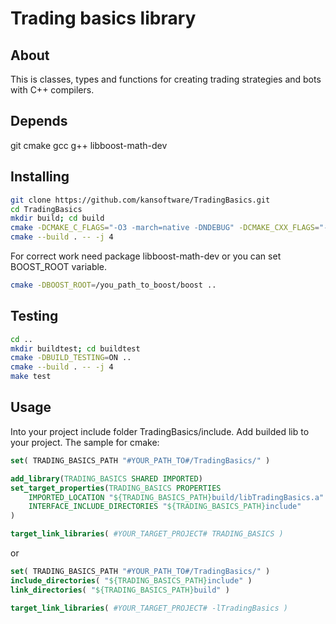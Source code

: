 # Trading basics library

## About
This is classes, types and functions for creating trading strategies and bots with C++ compilers.

## Depends
git cmake gcc g++ libboost-math-dev

## Installing
```bash
git clone https://github.com/kansoftware/TradingBasics.git
cd TradingBasics
mkdir build; cd build
cmake -DCMAKE_C_FLAGS="-O3 -march=native -DNDEBUG" -DCMAKE_CXX_FLAGS="-O3 -march=native -DNDEBUG" ..
cmake --build . -- -j 4

```

For correct work need package libboost-math-dev or you can set BOOST_ROOT variable.

```bash
cmake -DBOOST_ROOT=/you_path_to_boost/boost .. 

```

## Testing
```bash
cd ..
mkdir buildtest; cd buildtest
cmake -DBUILD_TESTING=ON ..
cmake --build . -- -j 4
make test

```


## Usage
Into your project include folder TradingBasics/include. Add builded lib to your project.
The sample for cmake:
```cmake
set( TRADING_BASICS_PATH "#YOUR_PATH_TO#/TradingBasics/" )

add_library(TRADING_BASICS SHARED IMPORTED)
set_target_properties(TRADING_BASICS PROPERTIES
    IMPORTED_LOCATION "${TRADING_BASICS_PATH}build/libTradingBasics.a"
    INTERFACE_INCLUDE_DIRECTORIES "${TRADING_BASICS_PATH}include"
)

target_link_libraries( #YOUR_TARGET_PROJECT# TRADING_BASICS )

```
or
```cmake
set( TRADING_BASICS_PATH "#YOUR_PATH_TO#/TradingBasics/" )
include_directories( "${TRADING_BASICS_PATH}include" )
link_directories( "${TRADING_BASICS_PATH}build" )

target_link_libraries( #YOUR_TARGET_PROJECT# -lTradingBasics )
```
